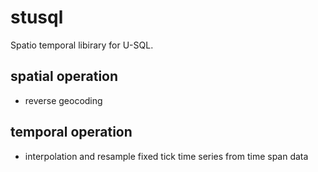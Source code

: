 # stusql
Spatio temporal libirary for U-SQL.

## spatial operation

- reverse geocoding

## temporal operation

- interpolation and resample fixed tick time series from time span data 
